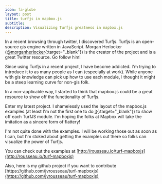 ```yaml
---
icon: fa-globe
layout: post
title: turfjs in mapbox.js
subtitle:
description: Visualizing Turfjs greatness in mapbox.js
---
```

In a recent browsing through twitter, I discovered Turfjs. Turfjs is an open-source gis engine written in JavaScript. Morgan Herlocker ([@morganherlocker](https://twitter.com/morganherlocker){:target="_blank"}) is the creator of the project and is a great Twitter resource. Go follow him!

Since using Turfjs in a recent project, I have become addicted. I'm trying to introduce it to as many people as I can (especially at work). While anyone with gis knowledge can pick up how to use each module, I thought it might be a steep learning curve for non-gis folk.

In a non-applicable way, I started to think that mapbox.js could be a great resource to show off the functionality of Turfjs.

Enter my latest project. I shamelessly used the layout of the mapbox.js examples (at least I'm not the first one to do [it](https://twitter.com/tmcw/statuses/479001183558696960){:target="_blank"}) to show off each TurfJS module. I'm hoping the folks at Mapbox will take the imitation as a sincere form of flattery!

I'm not quite done with the examples. I will be working those out as soon as I can, but I'm stoked about getting the examples out there so folks can visualize the power of Turfjs.

You can check out the examples at [http://rousseau.io/turf-mapboxjs](http://rousseau.io/turf-mapboxjs)

Also, here is my github project if you want to contribute [https://github.com/jvrousseau/turf-mapboxjs](https://github.com/jvrousseau/turf-mapboxjs)
